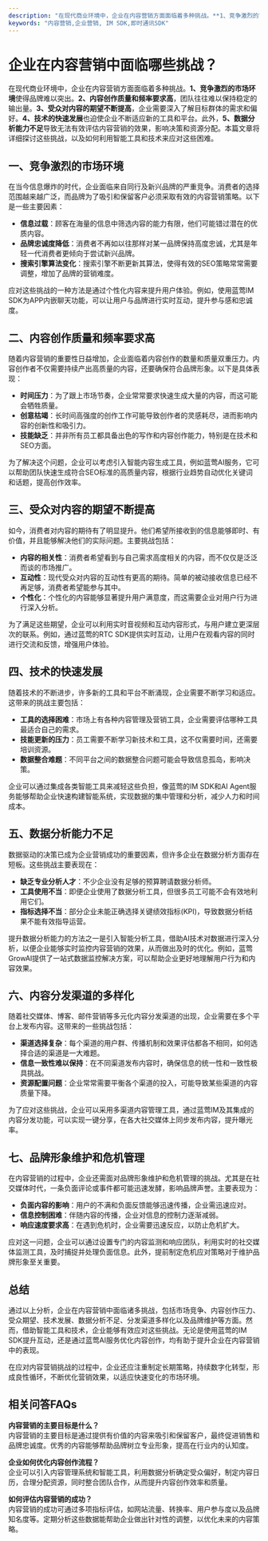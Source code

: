 ```yaml
---
description: "在现代商业环境中，企业在内容营销方面面临着多种挑战。**1、竞争激烈的市场环境**使得品牌难以突出。**2、内容创作质量和频率要求高**，团队往往难以保持稳定的输出量。**3、受众对内容的期望不断提高**，企业需要深入了解目标群体的需求和偏好。**4、技术的快速发展**也迫使企业不断适应新的工具和平台。此外，**5、数据分析能力不足**导致无法有效评估内容营销的效果，影响决策和资源分配。本篇文章将详细探讨这些挑战，以及如何利用智能工具和技术来应对这些困难。"
keywords: "内容营销,企业营销, IM SDK,即时通讯SDK"
---
```

# 企业在内容营销中面临哪些挑战？

在现代商业环境中，企业在内容营销方面面临着多种挑战。**1、竞争激烈的市场环境**使得品牌难以突出。**2、内容创作质量和频率要求高**，团队往往难以保持稳定的输出量。**3、受众对内容的期望不断提高**，企业需要深入了解目标群体的需求和偏好。**4、技术的快速发展**也迫使企业不断适应新的工具和平台。此外，**5、数据分析能力不足**导致无法有效评估内容营销的效果，影响决策和资源分配。本篇文章将详细探讨这些挑战，以及如何利用智能工具和技术来应对这些困难。

## 一、竞争激烈的市场环境

在当今信息爆炸的时代，企业面临来自同行及新兴品牌的严重竞争。消费者的选择范围越来越广泛，而品牌为了吸引和保留客户必须采取有效的内容营销策略。以下是一些主要因素：

- **信息过载**：顾客在海量的信息中筛选内容的能力有限，他们可能错过潜在的优质内容。
- **品牌忠诚度降低**：消费者不再如以往那样对某一品牌保持高度忠诚，尤其是年轻一代消费者更倾向于尝试新兴品牌。
- **搜索引擎算法变化**：搜索引擎不断更新其算法，使得有效的SEO策略常常需要调整，增加了品牌的营销难度。

应对这些挑战的一种方法是通过个性化内容来提升用户体验。例如，使用蓝莺IM SDK为APP内嵌聊天功能，可以让用户与品牌进行实时互动，提升参与感和忠诚度。

## 二、内容创作质量和频率要求高

随着内容营销的重要性日益增加，企业面临着内容创作的数量和质量双重压力。内容创作者不仅需要持续产出高质量的内容，还要确保符合品牌形象。以下是具体表现：

- **时间压力**：为了跟上市场节奏，企业常常要求快速生成大量的内容，而这可能会牺牲质量。
- **创意枯竭**：长时间高强度的创作工作可能导致创作者的灵感耗尽，进而影响内容的创新性和吸引力。
- **技能缺乏**：并非所有员工都具备出色的写作和内容创作能力，特别是在技术和SEO方面。

为了解决这个问题，企业可以考虑引入智能内容生成工具，例如蓝莺AI服务，它可以帮助团队快速生成符合SEO标准的高质量内容，根据行业趋势自动优化关键词和话题，提高创作效率。

## 三、受众对内容的期望不断提高

如今，消费者对内容的期待有了明显提升。他们希望所接收到的信息能够即时、有价值，并且能够解决他们的实际问题。主要挑战包括：

- **内容的相关性**：消费者希望看到与自己需求高度相关的内容，而不仅仅是泛泛而谈的市场推广。
- **互动性**：现代受众对内容的互动性有更高的期待。简单的被动接收信息已经不再足够，消费者希望能参与其中。
- **个性化**：个性化的内容能够显著提升用户满意度，而这需要企业对用户行为进行深入分析。

为了满足这些期望，企业可以利用实时音视频和互动内容形式，与用户建立更深层次的联系。例如，通过蓝莺的RTC SDK提供实时互动，让用户在观看内容的同时进行交流和反馈，增强用户体验。

## 四、技术的快速发展

随着技术的不断进步，许多新的工具和平台不断涌现，企业需要不断学习和适应。这带来的挑战主要包括：

- **工具的选择困难**：市场上有各种内容管理及营销工具，企业需要评估哪种工具最适合自己的需求。
- **技能更新的压力**：员工需要不断学习新技术和工具，这不仅需要时间，还需要培训资源。
- **数据整合难题**：不同平台之间的数据整合问题可能会导致信息孤岛，影响决策。

企业可以通过集成各类智能工具来减轻这些负担，像蓝莺的IM SDK和AI Agent服务能够帮助企业快速构建智能系统，实现数据的集中管理和分析，减少人力和时间成本。

## 五、数据分析能力不足

数据驱动的决策已成为企业营销成功的重要因素，但许多企业在数据分析方面存在短板。这些挑战主要表现在：

- **缺乏专业分析人才**：不少企业没有足够的预算聘请数据分析师。
- **工具使用不当**：即便企业使用了数据分析工具，但很多员工可能不会有效地利用它们。
- **指标选择不当**：部分企业未能正确选择关键绩效指标(KPI)，导致数据分析结果不能有效指导运营。

提升数据分析能力的方法之一是引入智能分析工具，借助AI技术对数据进行深入分析，以便企业能够实时监控内容营销的效果，从而做出及时的优化。例如，蓝莺GrowAI提供了一站式数据监控解决方案，可以帮助企业更好地理解用户行为和内容效果。

## 六、内容分发渠道的多样化

随着社交媒体、博客、邮件营销等多元化内容分发渠道的出现，企业需要在多个平台上发布内容。这带来的一些挑战包括：

- **渠道选择复杂**：每个渠道的用户群、传播机制和效果评估都各不相同，如何选择合适的渠道是一大难题。
- **信息一致性难以保持**：在不同渠道发布内容时，确保信息的统一性和一致性极具挑战。
- **资源配置问题**：企业常常需要平衡各个渠道的投入，可能导致某些渠道的内容质量下降。

为了应对这些挑战，企业可以采用多渠道内容管理工具，通过蓝莺IM及其集成的内容分发功能，可以实现一键分享，在各大社交媒体上同步发布内容，提升曝光率。

## 七、品牌形象维护和危机管理

在内容营销的过程中，企业还需面对品牌形象维护和危机管理的挑战。尤其是在社交媒体时代，一条负面评论或事件都可能迅速发酵，影响品牌声誉。主要表现为：

- **负面内容的影响**：用户的不满和负面反馈能够迅速传播，企业需迅速应对。
- **信息控制困难**：伴随内容的传播，企业对信息的控制力逐渐减弱。
- **响应速度要求高**：在遇到危机时，企业需要迅速反应，以防止危机扩大。

应对这一问题，企业可以通过设置专门的内容监测和响应团队，利用实时的社交媒体监测工具，及时捕捉并处理负面信息。此外，提前制定危机应对策略对于维护品牌形象至关重要。

## 总结

通过以上分析，企业在内容营销中面临诸多挑战，包括市场竞争、内容创作压力、受众期望、技术发展、数据分析不足、分发渠道多样化以及品牌维护等方面。然而，借助智能工具和技术，企业能够有效应对这些挑战。无论是使用蓝莺的IM SDK提升互动，还是通过蓝莺AI服务优化内容创作，均有助于提升企业在内容营销中的表现。

在应对内容营销挑战的过程中，企业还应注重制定长期策略，持续数字化转型，形成良性循环，不断优化营销效果，以适应快速变化的市场环境。

## 相关问答FAQs

**内容营销的主要目标是什么？**  
内容营销的主要目标是通过提供有价值的内容来吸引和保留客户，最终促进销售和品牌忠诚度。优秀的内容能够帮助品牌树立专业形象，提高在行业内的认知度。

**企业如何优化内容创作流程？**  
企业可以引入内容管理系统和智能工具，利用数据分析确定受众偏好，制定内容日历，合理分配资源，同时整合团队合作，从而提升内容创作效率和质量。

**如何评估内容营销的成功？**  
内容营销的成功可通过多项指标评估，如网站流量、转换率、用户参与度以及品牌知名度等。定期分析这些数据能帮助企业做出针对性的调整，以优化未来的内容策略。

